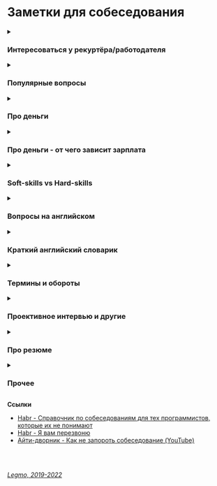 <h1>Заметки для собеседования</h1>

[//]: # (Интересоваться у рекуртёра/работодателя)
<details><summary><h3>Интересоваться у рекуртёра/работодателя</h3></summary><p>


[//]: # (В первую очередь)
<details><summary><b>В первую очередь</b></summary><p>

- Удалёнка
- Трудоустройство по ТК — не ИП, не самозанятость
- Часовой пояс — возможность работать до 14:00 по Москве. Крайний вариант 16:00
- Работа из-за рубежа — хотя бы на срок до 3 мес (чтоб оставаться «налоговым резидентом»)
- Оплата
  - Вилка зарплат
  - Премии, бонусы... Ежемесячно/ежегодно, размер, от чего зависит, кто принимает решение. Сильно не рассчитывать.
  - Переработка
  - Бенч - оплата в ожидании нового проекта.
-
- ДМС (добровольное мед. страхование)
  - Есть?
  - Расширенное?
  - Стоматология?
  - Что ещё входит? Близкие родственники и т.д.
- Windows?
- Технику выдают? Могу работать на своей?
- Оплата IDE? PhpStorm?
- Испытательный срок
- Плюшки
  - налоговые вычеты
    - компенсация фитнеса - 10 тыс. рублей в месяц. Возврату подлежат 13% - 1 300 р.
    - благотворительные пожертвования
  - доп. дни к отпуску
  - отгулы, «больничные без больничного»
  - подарки на ДР
  - ДМС для родственников
  - стипендия на покупку «железа», мебели для работы и т.д.
  - оплата обучения, в том числе в той компании какую я выберу
  - оплата фитнеса
  - оплата английского
  - it-компания с гос. аккредитацией Минцифры
    - льготная ипотека
      - сотрудник аккредитованной IT-компании
      - возраст от 22 до 44 лет включительно
      - если работаю удаленно на московскую фирму — зарплата не менее 150 000, где бы вы сами ни жили.
      - [Habr - Льготная ипотека для IT-специалистов — детальный разбор](https://habr.com/ru/post/665370/)
    - отсрочка от армии
      - сотрудник ИТ-компаний с государственной аккредитацией.
      - устроен по трудовому договору.
      - получил высшее образование из утвержденного перечня специальностей и направлений.
      - [Tinkoff - Как получить отсрочку от армии для сотрудников ИТ-компаний](https://journal.tinkoff.ru/news/it-otsrochka/)
    - IT-компания должна быть аккредитована Минцифры
      - ОКВЭД 62.01, 62.02, 62.02.1, 62.02.4, 62.03.13, 62.09, 63.11.1,
      - подтвержденный доход от IT-деятельности не менее 90%
      - численность сотрудников от 7 человек.
      - Список аккредитованных IT-компаний есть на сайте [Минцифры](https://digital.gov.ru/ru/activity/govservices/1/).

[//]: # ()

[//]: # (- Для себя)

[//]: # (    - то, в чём я компетентен)

[//]: # (      - чувствовать что я разбираюсь в теме, не халтурю)

[//]: # (      - в резюме не должно быть отмечено того, что я на самом деле не умею)

[//]: # (    - комфортные отношения в коллективе)

[//]: # (    - зарплата в валюте?)

[//]: # ()
<br></p>
</details>

[//]: # (Общие вопросы)
<details><summary><b>Общие вопросы</b></summary><p>

- Уточните пожалуйста - вы работаете в компании и внешний специалист?
- Тип компании - стартап, свой продукт, аутсорс, аутстафф...
- Размер компании (Россия/ мир)
- Офисы - вообще есть? За рубежом? В Сибири?
- В связи с чем открылась вакансия?
- Какие есть особенности у этой вакансии?

<br></p>
</details>

[//]: # (Чем предстоит заниматься)
<details><summary><b>Чем предстоит заниматься</b></summary><p>

- Какого идеального сотрудника вы ищете?<br>
  Для каких целей и задач компания ищет человека (задать прямой вопрос). После чего провести параллели с вашим
  предыдущим опытом, и рассказать, как именно вы планируете это сделать.
  ```
  - Мы ищем логиста, который бы уменьшил наши издержки на доставку комплектующих из Китая.
  - Ясно. На прошлой работе издержки были очень сильно раздуты из-за того, что руководство 
  по привычке работало с транспортными компаниями, у которых тарифы не менялись много лет, 
  пришлось заново просмотреть рынок, заменить некоторых перевозчиков, затраты были сокращены 
  на такие-то суммы. Есть список из хороших, проверенных компаний, которые никогда не подводили. 
  ```
- Моя роль на проекте
- Планируемые результаты моей работы за 30, 60, 90 дней
- Критерии качества работы
  - какие ключевые качества хорошего сотрудника? Попросить расшифровать
  - по каким критериям вы оцениваете работу? Что такое для вас хорошо и плохо?
  ```
    Например:
      - что вы вкладываете в слово отвественность?
      - предлагать идеи – это хорошо или плохо? 
      - или сначала надо навести порядок в работе? 
      - или бог с ним с порядком, главное – чтобы не беспокоили менеджера, и при этом росла прибыльность проекта?
      - если я вижу что на проекте что-то не так:
        - сразу хвататься исправлять?
        - инициировать обсуждение? с кем?
        - не беспокоить начальство вопросами и всё сделать самому?
  ```

<br></p>
</details>

[//]: # (Проект, команда)
<details><summary><b>Проект, команда</b></summary><p>

- О проекте
- Чем занимается команда
- Стэк технологий
- Вопросы о задачах, технологиях
- Поддержка/новый код
- Какая команда
- Кол-во человек на проекте (дев/тест/прочие)
- Есть ли общение на английском?
- Методология разработки - Agile? Lean (бережливая)?
- Митинги - насколько часто, в какое время, на каком языке, с видео/без

- Сколько уже сделано и сколько предстоит сделать?
- Есть ли утвержденный план работ?
- Определены ли точные роли в команде?
- Кто в команде, сколько их, давно ли они работают в команде, чем занимались?

<br></p>
</details>

[//]: # (Руководство)
<details><summary><b>Руководство</b></summary><p>

- Кто руководит, какой у него стаж руководства, есть ли успешные завершенные проекты? А у команды?
- Кому вы непосредственно будете подчиняться и какие границы у этого подчинения?
- Каковы корпоративные правила в этом месте?

<br></p>
</details>

[//]: # (Режим работы)
<details><summary><b>Режим работы</b></summary><p>

- Удалёнка?
- Работа из-за рубежа
- Часовые пояса
- Время работы
- Насколько свободный график?
- Непрерывное присутствие в чате в течении рабочего дня?
- Можно ли часть дня работать по своему времени (оставляя "окно" для общения с командой)
- Отпуск / отгулы / больничные - сколько раз в год, как долго, насколько заранее, оплачиваемый/нет
- Гос. праздники - есть ли? Национальные? Оплачивают?
- Переработки (вечер, выходные) - есть ли, как часто, оплачивают ли, если да - по какой схеме

<br></p>
</details>

[//]: # (Возможности развития)
<details><summary><b>Возможности развития</b></summary><p>

- Возможности развития и обучения?
- Оплачивает ли она курсы/сертификаты? Хекслет, HTML-academy...
- Ментор
- Код-ревью
- Заинтересована ли компания в вашем обучении?
- Оплачивает ли она курсы/сертификаты?

<br></p>
</details>

[//]: # (Деньги)
<details><summary><b>Деньги</b></summary><p>

- Обязательно говорить «я рассматриваю вилку от X до Y», а не «ровно X». Можно будет поторговаться после получения «job
  offer» + при подготовке offer точно не дадут меньше X, но может что-то прибавят

- Оплата почасовая или фиксированная?
- Если почасовка
  - Гарантируют ли загрузку?
  - Провалы в неделю-две между проектами?
  - Полдня нет работы, а к вечеру упала и надо отработать 8 часов
- Уровень зарплаты (до вычета налогов)
- Зарплата «белая»?
- Это з/п с учетом премий и бонусов или только окладная часть (та, которая будет прописана в договоре и будет выплачена
  при любых условиях посещения работы)
- Есть ли гарантии оплаты сверхурочных?
- Метод оплаты - перевод на карту? Конкретный банк?
- ИП необходимо?
- Самозанятость?

- На каких условиях стоит ожидать роста зарплаты?
- Как часто и на каком основании пересмотр ставки и позиции в компании.
- Индексация заработной платы, ее частота и размеры

<br></p>
</details>

[//]: # (Испытательный срок)
<details><summary><b>Испытательный срок</b></summary><p>

- Испытательный срок?
- Зарплата на испытательном сроке?
- Условия прохождения?
- Сколько человек обычно отсеивается?

<br></p>
</details>

[//]: # (Условия договора)
<details><summary><b>Условия договора</b></summary><p>

- Трудовой договор?
- Право расторжения договора
- NDA
- Соц. пакет

<br></p>
</details>

[//]: # (Карьерный рост)
<details><summary><b>Карьерный рост</b></summary><p>

- Есть ли перспективы для карьерного роста?
- Схема карьерного роста?
- Как часто и на каком основании пересмотр ставки и позиции в компании.

<br></p>
</details>

[//]: # (Медицинское страхование)
<details><summary><b>Медицинское страхование</b></summary><p>

- объемы
- стоматология?
- что включает - изучить программу страхования
- что рассматривается, как страховой случай, а что не рассматривается

От обязательного медицинского страхования корпоративный ДМС отличается тем, что работодатель сам выбирает, какие услуги
будут включены в обслуживание. Поэтому в программу ДМС могут входить разные виды медицинской помощи: от обычных
консультаций в поликлиниках до госпитализации. Например, бывают полные программы страхования со множеством опций, а
бывают базовые, в которые входит тот же перечень услуг, что и по обычному ОМС.

Для сотрудника вся система работает так: есть список медицинских услуг, которые можно получить по полису, когда к этому
есть показания. Они перечислены в программе страхования. Если вы обращаетесь за такими медицинскими услугами, то ничего
не платите: все расходы несет страховая компания, а ей за вашу страховку заплатил работодатель.

В ДМС часто входят частные и ведомственные клиники, а в них выше уровень сервиса. Кроме того, клиника и врач
заинтересованы, чтобы пациент получил нужные медицинские услуги. Это значит, что не будет проблем с получением
каких-либо процедур или направлений.

- [Tinkoff - Как грамотно пользоваться корпоративным ДМС](https://journal.tinkoff.ru/dms-korporat/)

<br></p>
</details>

[//]: # (Служба безопасности)
<details><summary><b>Служба безопасности</b></summary><p>

- Есть ли собственная служба безопасности
- Какие требования у «безопасников» к команде, в которую меня собеседуют
- Из-за рубежа работать можно?

<br></p>
</details>

[//]: # (Инструменты)
<details><summary><b>Инструменты</b></summary><p>

- система управления проектом/баг-трекер (JIRA, Redmine, Trello...)
- мессенджер
- Git (GitHub, GiLab, BitBucket)
- Docker
- Помощь в разворачивание/настройке локальной системы
- Удалённое рабочее место / облако?

<br></p>
</details>

[//]: # (Всякое другое)
<details><summary><b>Всякое другое</b></summary><p>

- Как будет проходить техническое интервью? Будут ли задачи, какого рода? Live coding?
- Выдают ли рабочую машину
- Офис
  - оценка по 10 бальной шкале)
  - есть ли Firewall
  - время на общественном транспорте (минут/транспорт)
- Общее впечатление от компании


- Стабильные ли инвестиции в проект (не обанкротится ли фирма завтра)?
- Сколько уже сделано и сколько предстоит сделать?
- Есть ли утвержденный план работ?
- Каковы корпоративные правила в этом месте?

<br></p>
</details>

<br></p>
</details>

[//]: # (Популярные вопросы)
<details><summary><h3>Популярные вопросы</h3></summary><p>

- Почему вы ищете работу?
- Какую работу вы ищите?
- Чем занимались на прошлой работе?
- Был ли коммерческий опыт работы с данной технологией?
- Зарплата - ожидания
- Как скоро готовы выйти
- Английский
- Git
- Agile
- Есть ли опыт написания тестов?
- Есть ли опыт работы в команде с code-review и тестировщиками?
- Опыт работы со строгой типизацией
  <br></p>
  <br>

[//]: # (Почему ушли с предыдущей работы?)
<details><summary><b>Почему ушли с предыдущей работы?</b></summary><p>

Рекрутер не ждет от этого ответа слишком многого. И так ясно, что будь всё в жизни людей гладко, они бы работали на
одном и том же месте с достижения трудоспособного возраста и до самой смерти. Рекрутер будет удовлетворен любым ответом,
который не поставит его самого в неловкое положение перед руководителем, когда тот у него спросит «а чего этот чел
хочет? Почему уволился из предыдущей компании?» Любой более-менее адекватный ответ, который рекрутеру не стыдно будет
передать вышестоящему руководителю, будет приемлем.

Сформулируйте ответ так, чтобы у рекрутера не сложилось впечатление, будто у вас была возможность повлиять на
сложившуюся ситуацию, но вы не смогли её реализовать.

- Приемлемые – ситуации, в которых вы не могли повлиять на обстоятельства (например - очень большие задержки по
  зарплате, или очень низкая зарплата и полное отсутствие перспектив, или например неудобное расположение)
- Неприемлемые – ситуации, когда у вас была возможность тем или иным способом повлиять на обстоятельства, но вы не
  смогли (личный или профессиональный конфликт с руководителем или коллегой, неконкурентноспособный продукт компании в
  создании которого принимаете участие лично вы, неисполнение своих обязательств)

Как отвечать, если у вас на предыдущей работе действительно всё было не очень гладко?

- Нужно формулировать свой ответ в форме не «почему», а в форме «для чего».

<br><p>
</details>

[//]: # (Большой перерыв после последней работы - почему? Чем занимались?)
<details><summary><b>Большой перерыв после последней работы - почему? Чем занимались?</b></summary><p>

Закрыл большой проект, заработал довольно существенную сумму. Решил устроить нормальный отпуск, впервые за несколько
лет. В процессе, пришёл к выводу, что хочу сменить сферу деятельности и активно занялся самообучением

<br></p>
</details>

[//]: # (Ошибки - самые серьёзные ошибки в вашей карьере?)
<details><summary><b>Ошибки - самые серьёзные ошибки в вашей карьере?</b></summary><p>

Обычно, цель этого вопроса выяснить не уровень дна, которое вы сумели пробить в своем прошлом, а ваш локус контроля (
т.е. склонны ли вы возлагать ответственность за свои неудачи на себя, или на обстоятельства), и ваше к ним отношение.

Для успешного прохождения вопроса лучше возлагать ответственность на себя. Это представит вас как человека, способного к
управлению собственной жизнью, а не как детерминированное существо, сама судьба которого зависит исключительно от того,
как сложатся звёзды и обстоятельства

Второе: надо проговорить какие выводы вы сделали из ситуации, чему научились.

<br></p>
</details>

[//]: # (Достижения - самые серьёзные)
<details><summary><b>Достижения - самые серьёзные</b></summary><p>

Цель вопроса - узнать потолок, которого вы пока смогли достичь.

Этот потолок должен соответствовать должности, на которую вы претендуете, но не быть слишком высоким, иначе возникнет
вопрос «а что вы вообще забыли на этом собеседовании с такими достижениями?»

<br></p>
</details>

[//]: # (Стресс - насколько вы стрессоустойчивы)
<details><summary><b>Стресс - насколько вы стрессоустойчивы</b></summary><p>

Ответ: «А какие именно стрессы предполагаются на этой должности?»

Рекрутер может рассказать о злых придирчивых клиентах, большом объеме работы, неисполнительных контрагентах.

После чего можно развеять его опасения, сказав: «Да это ерунда, я с таким постоянно сталкивался, и мне всегда удавалось
найти общий язык практически с любым человеком»

<br></p>
</details>   

[//]: # (Расскажите о руководителе)
<details><summary><b>Расскажите о руководителе (коллеге/клиенте/друге/недруге...)</b></summary><p>

Стандартная проективная методика из психологии, основанная ещё на древнем изречении о том, что «праведник даже в воре
увидит праведника, а вор даже в праведнике – вора»

Иными словами, понять что за человек перед тобой проще всего по тому, как он отзывается о других.

Конечно, если вам пришлось и правда работать с откровенными мудаками, дифирамбы им петь ни к чему. Но лучше обратить
внимание именно на положительные черты, а не на том, какие они были гады, это покажет и вас самого в лучшем свете.

<br></p>
</details>

[//]: # (Качества хорошего руководителя)
<details><summary><b>Качества хорошего руководителя</b></summary><p>

Вариация предыдущего вопроса.

Вариант ответа:

- Хороший начальник обладает опытом и развитыми «soft-skills», т.е. умением строить коммуникации
-
- Терпелив
- Умеет слушать
- Не занимается «микро-менджментом»
- Обладает опытом, чтоб видеть - вот эти задачи идут нормально, не надо трогать. А вот эта горит, надо срочно что-то
  делать, за оставшиеся дни не успеваем - надо переносить сроки, передать другому человеку, изменить формулировку...
- Умеет модерировать дискуссию.<br>
  Например, чтоб вся команда не залипала на полчаса слушая одни и те же возмущения одного сотриудника. Где-то
  поддержать, где-то переключить беседу, где-то прервать и скзатьа «Это мы обудим во время личного звонка (или узким
  кругом, с теми кого это касается)

<br></p>
</details>

[//]: # (Ваши недостатки)
<details><summary><b>Ваши недостатки</b></summary><p>

Лучше говорить только о тех недостатках, которые не пересекаются с качествами, необходимыми для исполнения обязанностей.

Например – вакансия грузчика.<br>
— Какие у вас недостатки?<br>
— Вы знаете, мне кажется я не слишком интеллектуальный человек.<br>
«Отлично! Нам как раз нужны такие грузчики» — подумает рекрутер.<br><br>

Или например – вакансия программиста.<br>
— Какие у вас недостатки?<br>
— Даже не знаю. Наверное, физ. подготовка оставляет желать лучшего.<br>
— Ну, ничего, для тяжелых работ у нас грузчики есть.<br>

<br></p>

</details>

[//]: # (Почему хотите работать в нашей компании? / Что для вас важно в вашей работе? / Что вам кажется наиболее привлекательным в этой должности?)
<details><summary><b>Почему хотите работать в нашей компании? / Что для вас важно в вашей работе? / Что вам кажется наиболее привлекательным в этой должности?</b></summary><p>

Вспоминаем описание вакансии, на которую вы пришли, и пересказываем её своими словами.

Например, вакансия сисадмина. Обязанности на работном сайте:

- Развертывание, оптимизация и поддержка работоспособности инфраструктуры
- Обеспечение безопасности информационных систем и серверов.
- Подготовка предложений по модернизации оборудования, координация работ с поставщиками оборудования и технических
  решений.

Ответ:

- Ваша компания мне интересна тем, что она предлагает именно то, что я ищу. Для меня важно заниматься работой, которую я
  люблю и умею делать лучше всего – развертыванием IT инфраструктуры, обеспечением информационной безопасности,
  модернизацией оборудования.

Если получится не заржать, то считайте, вопрос пройден.

<br></p>
</details>

[//]: # (Зачем вам деньги?)
<details><summary><b>Зачем вам деньги?</b></summary><p>

Вопрос чаще задают менажерам и т.д.

На мой взгляд, хороший вариант ответа - пирамида Маслоу

- выживание (еда, одежда, жильё..)
- комфорт (вкусная еда, красивая одежда, машин, отпуск...)
- самореализация (хобби, помощь другим и т.д.)

В ответе:

1. Не зависнуть, не тупить
1. Показать более-менее внятное структурное мышление - у меня такие-то траты (кредит, дети, машина...)

<br></p>
</details>

[//]: # (Кого уважаете в профессиональной сфере?)
<details><summary><b>Кого уважаете в профессиональной сфере? (известные личности/ресурсы)</b></summary><p>

- Дмитрий Кузюбердин - it-Kamasutra
- Илья Кaнтop - learn.javascript.ru
- Максим Пацианский - книга "React.js курс для начинающих", https://vk.com/maxpfrontend
- Дмитрий Трепачёв - http://code.mu/
- Hexlet - Кирилл Мокевнин (ru.hexlet.io)
- Сергей Чикуенок - вёрстка
- телеграмм-каналы можно упомянуть

<br></p>
</details>

[//]: # (Ресурсы  по специальности и около)
<details><summary><b>Ресурсы по специальности и около</b></summary><p> 

От Алекса (программист-expert в EPAM)

- Читать что-то конкретное, я не читаю. Изредка, когда охота "покатать вату", ищу что-то
  на [Medium](https://medium.com/)
- Из фронтового, слушаю подкасты, если говорят о чем-то интересном, захожу в show-notes и смотрю ссылки или ищу.
- Из отечественных подкастов по фронту:
  - [Frontend Weekend](https://soundcloud.com/frontend-weekend)
  - [Девшахта](https://medium.com/devschacht/tagged/девшахта)
  - [Фронтенд Юность (18+)](https://soundcloud.com/frontend_u) - может показатся хулиганским,
    но уровень у ведущих хороший.
- Обязательно, хотя бы раз в неделю захожу сюда
  - [Awesome JavaScript Sorrycc GitHub](https://github.com/sorrycc/awesome-javascript) - a collection of awesome
    browser-side JavaScript libraries, resources and shiny things.
  - [Awesome JavaScript Uhub GitHub](https://github.com/uhub/awesome-javascript) - a curated list of awesome JavaScript
    frameworks, libraries and software.
  - [bestofjs.org](https://bestofjs.org/)
    <br>

От себя

- Дмитрий Кузюбердин - [IT-Kamasutra](https://www.youtube.com/c/ITKAMASUTRA)
- Илья Кaнтop - [learn.javascript.ru](https://learn.javascript.ru)
- Дмитрий Трепачёв - [code.mu](http://code.mu)
- Кирилл Мокевнин - [Hexlet](https://ru.hexlet.io/)
- Евгений Кавальчук - [WebDev](https://www.youtube.com/c/YauhenKavalchuk)

<br></p>
</details>

[//]: # (Книги по специальности и около)
<details><summary><b>Книги по специальности и около</b></summary><p>

- Программирование
  - Банда четырёх (Гамма Э, Хелм Р, Джонсон Р, Влиссидес Д) - Приемы объектно-ориентированного проектирования.
    Паттерны проектирования
  - Мартин Р - Чистый код
  - Бэнкс А, Порселло Е - React и Redux. Функциональная веб-разработка (O'Reilly)
  - Петцольд Ч - Код. Тайный язык информатики
  - Бхаргава А - Грокаем алгоритмы
  - Эрик Эванс - Предметно-ориентированное проектирование (DDD). Структуризация сложных программных систем
- Дизайн, юзабилити, проектирование интерфейсов
  - Алан Купер - Психбольница в руках пациентов
  - Дональд Норман - Дизайн привычных вещей (1988)
  - Влад Головач - Искусство мыть слона. Дизайн пользовательского интерфейса (2001 и 2010)
  - Влад Головач - Культура дизайна (2014 и 2017)
  - Джеф Раскин - Интерфейс. Новые направления в проектировании компьютерных систем (Apple)
  - Адриан Форти - Объекты желания (1986)
  - Эдвард Тафти - Представление информации
- О жизни в целом
  - Франкл В - Сказать жизни «Да!»
  - Карнеги Д - Как перестать беспокоиться и начать жить
  - Талеб Н - Антихрупкость
- "Общефилософское"
  - Буддизм
  - Философия стоицизма, Сократ, Ницше
  - Дао Дэ Дзин (Лао Цзы)

<br></p>
</details>

</details>

[//]: # (Про деньги)
<details><summary><h3>Про деньги</h3></summary><p>


Обязательно говорить **«я рассматриваю вилку от X до Y»**, а не **«ровно X»**

- можно будет поторговаться после получения «job offer»
- при подготовке offer точно не дадут меньше X, но может что-то прибавят

Вопрос зарплаты, обычно, обсуждается дважды:

1) Обсуждение с рекуртёром - на первом собеседовании. Чтоб он понял, попадаете ли вы в вилку вакансии.
2) Обсуждение с руководителем - когда вам готовы сделать offer.

**Обсуждение с рекуртёром**<br>
Формулировка для рекрутера должна быть такой:<br>
`Я рассматриваю предложения от такой-то суммы, но всё зависит от того, что мне придется делать.`

Переговоры превращаются в игру:

  ```
  - Каковы ваши зарплатные ожидания?
  - Ну, зависит от того, что мне придется делать. А вы на какую зарплату специалиста ищете?
  - Хотелось бы всё-таки от вас услышать вашу минимальную планку.
  - Понимаете, это зависит от многих моментов, но я знаю, что вилка у вас в любом случае есть, 
  поэтому не могли бы вы её всё-таки озвучить, вдруг я вам просто не подойду по ней?
  И у кого быстрее сдадут нервы, и он озвучит конкретную сумму, тот и проиграл.
  ```

Почти всегда разные компании предлагают за один и тот же функционал разные зарплаты, в зависимости от того, насколько
финансово уверенно они себя чувствуют, и конечно «традиций». Поэтому "выманивание" информации о вилке по зарплате
необходимо, чтобы не скостить самому себе будущую зарплату на существенную сумму.

Если попался непробиваемый рекрутер, непременно хочет услышать ваше предложение - назвать мин. сумму, за которую будет
комфортно работать.<br>
Минимальная сумма = не та зарплата, на которую вы будете ходить на работу со слезами на глазах<br>
А та, получая которую, вы не будете испытывать слишком больших душевных мук и терзаний.

**Точка зрения**: рекрутеру нельзя называть минимально комфортную сумму, потому что вам в 90% случаев предложат на 5-10%
меньше нее и больше нее никогда не заплатят. А надо, определив для себя комфортную зарплату, называть на 10% больше,
тогда и будет запас поторговаться.

Варианты формулировки:

```
  Средняя ЗП для специалиста моего уровня - такая-то. 
  Я считаю что я имею необходимый набор навыков и опыта чтобы рассчитывать на среднюю + 10%. 
  Но в целом я готов обсудить размер ЗП и перспективы после того как узнаю спектр задач 
  и требования.
```

```
  На пердыдущей/актуальной работе я получал Х.
  Поэтому сейчас рассматриваю варианты от Х.
  Или: с тех пор я осовил то-то и рассматриваб вариты от Х+n
  Или: меня эта зарпалат не устраивает, т.к. я знаю что специалисты моего уровня в других фирмах получают больше. Поэтому сейчас я рассматриваю предложения с зарпалтой от Y 
```

**Если рекуртёр не говорит про зарпалту**<br>
Можно спросить самому, хотя бы про нижнюю планку зарплаты. <br>
В середине или конце беседы (когда все ключевые моменты обсудили)<br>
Но, вообще - лучше так не делать, подождите пока вам сделают offer (см. ниже)

**Обсуждение с руководителем**<br>
Можно немного поднять свои зарплатные ожидания (относительно общения с рекуртёром)<br>
Сработает это только в том случае, если вы действительно нашли общий язык, и сумели убедить его что вы подходите под те
задачи, которые он вас нанимает, поэтому делать это нужно только в конце беседы.<br>
Беседу лучше выстраивать таким образом – после ответа на его вводные вопросы лучше задать прямой вопрос о том, для каких
целей и задач компания ищет человека, после чего провести параллели с вашим предыдущим опытом, и рассказать, как именно
вы планируете это сделать.

  ```
  Итак, вы почувствовали, что разговор задался, и вы решили озвучить большую сумму, 
  чем ту, что озвучили рекрутеру.
  
  На это руководитель может ответить:
    - Но Марии вы говорили что готовы выйти на другую зарплату.
    
  Приемлемым ответом будет такой:
    - Нет, Марии я говорил, что всё будет зависеть от функционала. Те задачи которые вы озвучили, 
    стоят столько. Я готов гарантировать их исполнение на 100% , но хотелось бы получать вот такую сумму.
   
  Если ваши требования вменяемы, и вы действительно убедили его что способны сделать все, что обещаете,
   скорее всего предложение будет сделано. 
  ```

**Про вопросы о зарпалате на начальном этапе переговоров**<br>
Главный принцип: пока не получил официального предложения о работе – не говори про зарплату. Особенно если не
спрашивают.

По возможности, уходите от вопросов о зарплате, пока не получите предложение о работе от своего будущего руководителя. В
его интересах, чтобы вы были мотивированы и готовы работать на данной должности как можно дольше. Никого не устраивает
текучка кадров, это как минимум экономически не выгодно. (Мы не берем примеры организаций, которые строят свою экономику
на обмане сотрудников, когда вам обещают много, вы верите, но только после испытательного срока, уподобляетесь Папе
Карло, а вам сообщают через три месяца, что испытательный срок вы не прошли и вас увольняют, чтобы найти следующего
доверчивого гражданина.)

**Точка зрения**: для работодателя вопрос про деньги от кандидата на старте отношений – это демонстрация того, что
человек не будет лоялен компании и если кто-то другой предложит на 100 у.е. больше, он тут же покинет данную
организацию.

Если просят заполнить анкету, в которой стоит графа «Укажите желаемый размер заработной платы», смело пишите:
«обсуждается».

Если не требуют указать точную цифру – пишите интервал (добавьте 10% к последней, добавьте 20%, чтобы достичь
приемлемого результата и была возможность для торга).

**У кадровиков есть простая схема понять, сколько вы стоите**<br>
Обычно спрашивают: «Назовите минимальную сумму, ниже которой вы работать не будете?» Допустим вы называете цифру в 1000
у.е., кадровик, что-то черкает в анкете и задает вопрос повторно: «А если зарплата будет 950 у.е. – вы согласитесь?» Вы
начинаете лихорадочно думать, а устроит или не устроит вас такая цифра, если вы заложили 20% для торгов, то вы легко
«отдадите» — эти 50 у.е. и согласитесь. Но кадровик не унимается: «А если это будет 900 у.е.?» Так пошагово определяют
вашу нижнюю границу торгов по зарплате.

**Как понять, что ваши требования вменяемы?**<br>
Очень просто, также, как и при любом ценовом анализе, когда вы ходите по магазинам, методом исследования предложения.

Некоторые работные сайты предлагают бесплатный пробный доступ к своей базе, или доступ по минимальной цене, например на
один день. Полистайте резюме кандидатов вашей профессии, посмотрите на их образование, опыт работы, навыки. Посмотрите
их зарплатные ожидания.

Если зарплатные ожидания не опубликованы в резюме, можно и позвонить, представившись какой-нибудь компанией, и
поинтересоваться, каковы зарплатные ожидания ваших прямых конкурентов на рынке труда.

Также можно позвонить в кадровые агентства, тоже представившись какой-нибудь компанией, и поинтересоваться, во сколько
вам встанет вот такой кандидат (описываете свой опыт, и узнаете, сколько сейчас стоят на рынке такие люди) .

**Грамотные формулировки для ответов о желаемой зарплате**<br>

- Мне бы хотелось обсудить данный вопрос позже, когда вы точно поймете, что я подхожу на данную должность.
- Я верю вашей компании, что она берет на работу только высокопрофессиональных специалистов, обеспечивая им достойную
  зарплату.
- Предполагаю, что оклады в вашей компании уже утверждены для всех должностей, готов их принять, если вы их озвучите
  т.д.

**Грамотные формулировки для ответов на конкретные предложения по зарплате**<br>

- Вам сделали **отличное предложение**
  ```
    Я внимательно ознакомился с вашим предложением. Должен признать, что оно достаточно конкурентоспособно.
   Однако предложенный вами размер месячной заработной платы на 10% ниже, чем я зарабатываю в настоящее 
    время. Хотя бонусы помогут улучшить ситуацию, все-таки я предложил бы пересмотреть размеры базовой 
    зарплаты. Есть ли возможность изменения размера предложенной зарплаты?
  ```
- Вам сделали **хорошее предложение**
  ```
    Определенно, мои ожидания почти оправдываются. Однако я надеялся на несколько большую сумму 
    в пределах от… до… Насколько велики наши возможности для дальнейшего обсуждения зарплаты?
  ```
- Вам сделали предложение с **низкой зарплатой**
  ```
    Вы мне действительно нравитесь, и работа кажется подходящей. 
    Успехи управления и организационной стратегии также выглядят весомыми. 
    Единственное, о чем нам нужно поговорить, и единственное, что меня удерживает, – это первоначальное
    предложение о компенсационном пакете. Откровенно говоря, зарплата меньше, чем я ожидал. 
    Я действительно заинтересован в этой должности, и, по моим сведениям, $X — это приблизительный
    уровень зарплаты. В других компаниях, с которыми я веду переговоры, предлагается примерно столько.
    Вы можете что-нибудь предпринять в этом направлении?
  ```

**Про повышение зарплаты**<br>

- **Правильная постановка вопроса**со стороны сотрудника<br>

```
  Что я могу делать на этом месте, чтобы в перспективе X месяцев/лет зарабатывать Y денег (стать менеджером и пр.)?
```

- **Амбициозная постановка вопроса**<br>

```
  Какой подвиг мне нужно совершить, чтобы стать менеджером в этом году? 
  (получить премию в стопятьсот мильёнов?)
```

- Если вы уже получили офер в другую компанию, то постановка вопроса не меняется:<br>

```
  Каюсь, грешен – сходил на собеседование. 
  Когда сходил, уже не каюсь. :) 
  Вот что предлагают. 
  Можно ли у нас делать что-то, чтобы зарабатывать сравнимые деньги?
```

- Не говоришь — значит доволен:<br>

```
  - За мои 10 лет, зарплату ни разу не повысили. Приходилось увольняться и на новом месте 
  уже повышаться по з/п.
  - Повышения бывают. Но, только если ты не сидишь как сыч и не бубнишь себе под нос что пора з/п
  повышать. А вот если ты ноешь как последняя скотина, то начальник знает что тебе денег мало 
  и можешь неилюзорно свалить в любой момент - тут уже повышают.
  Факт: молчишь = доволен.
```

**Про снижение з/п в процессе переговоров**<br>
Я считаю, что проще не прогибаться, просто сказав - "вы спрашивали на какую минимальную сумму я согласен, я её озвучил,
на меньшее, к сожалению, согласиться не могу"

А когда ты сказал что "это мой минимум", а потом согласился ещё на меньшее, то может показаться, что ты себя не ценишь,
или что никому не нужен.

**Как вы относитесь к задержкам по зарплате?**<br>
Понятно, что такой вопрос может означать только одно – задержки по зарплате в данной компании имеют не случайный, а
систематический характер. Кто-то может подумать «ну, если зарплата хорошая, то почему бы и нет? Можно и подождать»

Можно то можно, но придя в компанию, в которой стабильные задержки зарплаты например в месяц, фактически первый месяц вы
будете работать бесплатно.

А получать зарплату только со второго месяца. Когда-нибудь, через год или два, а может позже, когда вы будете менять
работу, с вами возможно и рассчитаются за тот первый бесплатный месяц. А может и нет.

**Постоянно мониторьте, сколько стоят специалисты вашего уровня на рынке труда**<br>
Даже если вас все устраивает на вашем рабочем месте, походите по собеседованиям.
Как минимум, вы будете в курсе, какие требования предъявляются рынком к вашей должности, что предлагается взамен.

**При получении предложения с указанием зарплаты, возьмите паузу**<br>
Не надолго, на один день.<br>
Помните, профессионалы стоят дорого, потому что они не суетятся и знают себе цену.

**Профессионалы не торгуются**<br>
Им это просто не надо - не они стоят в очереди за работой, а организации уговаривают их.<br>
Покажите, что вы профессионал.<br>
Но не затягивайте свое решение больше чем на один день - профессионалы думают быстро.

**Изучите внимательно компенсационный пакет, который вам предлагает работодатель**

**Про повышение зарплаты при получении offer**
[Habr - Наконец-то оффер: разбираем на практике, как договориться на выгодные условия](https://habr.com/ru/company/getmatch/blog/683108/)

**Ссылки**

- [Джин - статистика зарплат](https://djinni.co/salaries/?job=JavaScript&year=6m)
- [Мой круг - Зарплаты в ИТ](https://moikrug.ru/salaries)
- [Мой круг - обзор зарплат](https://habr.com/ru/company/moikrug/blog/439152/)

<br></p>
</details>

[//]: # (Про деньги - от чего зависит зарплата)
<details><summary><h3>Про деньги - от чего зависит зарплата</h3></summary><p>
  Пример ответа на вопрос: укажите "вилку" вашей зарплаты? Это далеко не все факторы, но общий ход мыслей, я думаю, понятен.


Вилка зарплаты примерно от X до X*2 тысяч рублей/долларов/евро.<br>
Попробую в нескольких словах объяснить, почему такой большой разброс.

Прямое влияние на рейт будут оказывать следующие факторы:

1) <b>Это оплата до/после всех вычетов?</b><br>
   При работе через ИП я отдаю до 10% в виде налогов, комиссий и сборов. Эта сумма напрямую влияет на размер зарплаты.

2) <b>График и время работы.</b><br>
   Если график очень жёсткий, а время работы команды плотно привязано к Москве/Европе - это повод поднять рейт, т.к.
   часть времени мне придётся работать по вечерам. В этом нет ничего страшного, у меня большой опыт работы в таком
   режиме. Но, это повод получить некоторую компенсацию за неудобное рабочее время.

3) <b>Насколько моя квалификация соответствует задачам?</b><br>
   Если основная часть работы подразумевает вёрстку и работу с шаблонами - это повод несколько поднять рейт.
   В этой сфере я работаю уже давно, обладаю существенным опытом и могу в любой момент устроиться на хорошую зарплату в
   крупный проект.<br>
   Я могу гарантировать высокое качество и поэтому ожидаю соответствующей оплаты.<br>  
   Если существенная часть работы подразумевает программирование - это повод несколько снизить рейт.<br>
   В этой сфере я активно расту и развиваюсь, некоторые аспекты я только изучаю, и сама возможность расти на реальных
   задачах - существенный бонус.

4) <b>Насколько мне интересны задачи?</b><br>
   Я уже много лет занимаюсь вёрсткой, и многие задачи решаю почти автоматически. Зачастую, мне не приходится как-то
   напрягаться, чтоб заверстать тот или иной макет. Такую работу я оцениваю выше. Своего рода "налог на скуку" :)

5) <b>Возможности обучения и профессионального роста.</b><br>
   Наоборот, задачи по программированию для меня интересны и важны. Если у меня будет возможность существенную часть
   времени работать со скриптами, изучать различные подходы, советоваться с коллегами и в целом расти - это повод
   снизать рейт. Для меня очень важен профессиональный рост и развитие, и ради этой возможности я готов пойти на уступки
   в плане зарплаты.

6) <b>Уровень психологической напряженности.</b><br>
   Если работа подразумевает существенную психологическую нагрузку - это повод поднять финансовую планку.
   Речь про такие вещи как: короткие дедлайны, штрафы, работа над несколькими важными задачами одновременно, частое
   переключение между задачами, разрешение конфликтных ситуаций и т.д.<br>

Предлагаю обсудить вопрос зарплаты более подробно после технического собеседования, когда станет ясно - насколько мои
навыки подходят для данной вакансии, и насколько мне интересна эта вакансия.

<br></p>
</details>

[//]: # (Soft-skills vs Hard-skills)
<details><summary><h3>Soft-skills vs Hard-skills</h3></summary><p>

`Soft-skills` — навыки, которые помогают решать жизненные задачи и работать с другими людьми.<br>
Коммуникация, критическое мышление, управление проектами, наставничество... Умение общаться с коллегами, участвовать в
дискуссии, модерировать дискуссию, проводить code-review (т.е. давать обратную связь по ошибкам) и т.д.

`Hard-skills` — узкие профессиональные навыки, которые нужны для решения конкретных задач в повседневной работе.

**Ссылки**

- [Что такое soft skills и как их развивать. Полный гид](https://trends.rbc.ru/trends/education/5e90743f9a7947ca3bbb6523#p1)

<br></p>
</details>

[//]: # (Вопросы на английском)
<details><summary><h3>Вопросы на английском</h3></summary><p>

- рассказ о себе
- образование
- какую работу ищете
- почем нравится/не нравится профессия/язык/среда (web-разработка, Drupal, React...)
- почем нравится/не нравится удалённая работа

<br></p>
</details>

[//]: # (Краткий английский словарик)
<details><summary><h3>Краткий английский словарик</h3></summary><p>

- Я делал работу - I did the work
- Я хочу сделать - I want to do
- Я хотел бы - I would like to
- Я хотел бы - I wanted
- Я имел - I had
- Я буду иметь - I'll have
- Мне нравится - I like
- Мне не нравится - I do not like

- Переписка - correspondence
- Общение - communication
- Митинг - meeting (невероятно!)
- Спокойно - calmly
- Срочно - urgently
- Опыт - experience
- Такие как - such as
- Много - A lot of
- Не много - A little of
- Старый код - Legacy code
- Проблемы, вызовы - Challenges

- Изучать - To study
- Сжатые сроки выполнения - Short deadlines
- Высоконагруженные проекты - Highload projects
- В течении моей работы, я... - During my work, I...
- Мои задачи включали - My tasks included
- Делать что-то полезное - Do something useful
- Развиваться в этом направлении - Develop in this direction
- Большая международная команда - A large international team

<br></p>
</details>

[//]: # (Термины и обороты)
<details><summary><h3>Термины и обороты</h3></summary><p>

**Термины**
- CV - резюме или сопроводительной письмо (cover letter)
- rate, pay rate - зарплата, ставка зарплаты
- pay — оплата, выплата, заработная плата
- salary — зарплата Фиксированная, обычно ежемесячная оплата работы сотрудника.
- gross salary - зарплата до налоговых вычетов
- net salary - зарплата на руки
- offer, job offer - предложение работодателя с конкретными условиями (зарплата и т.д.)
- рекуртёр, hr, head hunter - специалист по поиску персонала
- NDA - договор о неразглашении
- soft skills - обычно набор личностных качеств, которые помогают эффективно взаимодействовать с людьми. Соответствие
  корпоративной культуре и т.д.
- hard skills - все навыки, которые связаны с непосредственной профессиональной деятельностью человека и доступны для
  наглядной демонстрации.
- must have - обязательно
- outsourcing - компания Х нанимает компанию Y разработать что-то. Я устраиваюсь в компанию Y, и нам дали заказ. Когда
  компания заказывает у другой сайт - это аутсорсинг.
- outstuff - я работаю в команде компании X, но формально мой работодатель - компания Y. Когда компания берёт «в аренду»
  технического специалиста — это аутстафф.
- overtime — сверхурочные
- слот для собеседования — время когда можно пройти собеседование
- Бенч - проект, других занятий больше нет, но он продолжает ходить на работу и получать зарплату в ожидании нового
  проекта.

**Обороты**

- избегать формулировки `ищу работу`. Я хороший специалист, у меня всё отлично, я не нахожусь в зависимом состоянии «ах
  где-бы мне найти работу». Я `рассматриваю предложения`, `изучаю вакансии` и т.д.
- своевременная индексация рейта

  **Ссылки**

- https://skyeng.ru/articles/pay-salary-wages

<br></p>
</details>

[//]: # (Проективное интервью и другие)
<details><summary><h3>Проективное интервью и другие</h3></summary><p>

Чтобы лучше понять тип личности кандидата и присущие ему модели поведения, работодатели задают проективные вопросы:
просят кандидата высказать мнение о людях и ситуациях, с которыми он никак не связан. Кандидату не нужно говорить о
себе, поэтому он начинает действовать свободнее. Но так как человек судит о событиях и других людях с точки зрения
своего опыта, интервьюер делает из его рассказа полезные выводы.

Проективные вопросы звучат так:

- «Зачем люди делают карьеру?» Работодатель пытается узнать о мотивах кандидата, понять, почему ему важен или не важен
  карьерный рост.
- «Опишите типичные причины конфликтов в коллективе». Из ответа на этот вопрос можно узнать о негативном опыте
  кандидата, его представлениях о комфортном и некомфортном для него коллективе.
- «Какой клиент может стать проблемным для компании?» Это тоже вопрос о негативном опыте, о конфликтах, которые могут
  повториться у сотрудника в будущем.
- «Почему одни люди добиваются в жизни успеха, а другие терпят неудачи?» Ответ на вопрос расскажет о том, как кандидат
  представляет себе успех: в чем его причины, как его повторить.

  Вы можете вернуть интервьюера из гипотетических ситуаций в реальность: «Не могу говорить за всех людей, но лично мне
  кажется…»

**Ссылки**

- [hh.ru- Различные типы интервью](https://irkutsk.hh.ru/article/301547)

<br></p>
</details>

[//]: # (Про резюме)
<details><summary><h3>Про резюме</h3></summary><p>

Составление резюме - очень большая тема.<br>
Пока буду набрасывать некоторые статьи без особого отбора. Будет время - запишу основные тезисы.

**Ссылки**

- [33 лайфхака для резюме, которые удвоят твою заработную плату ](https://lifehacker.ru/2015/04/07/33-lajfhaka-dlya-rezyume/)
- [habr - 12 шагов по поиску удаленной работы](https://habr.com/ru/post/461629/)
  - [Overqualified и специфика резюме в Канаде](https://t.me/maricanada/275)
  - [habr - oDesk (Upwork). Мой опыт за полтора года](https://habr.com/ru/post/234551/)
  - [Мой опыт работы на odesk.com](https://juan.livejournal.com/354420.html)
  - [Фриланс на Upwork 2019 ](https://book.jff.name/front-matter/about-upwork-book/)
- [habr - Резюме программистов. Часть 1 (плохие)](https://habr.com/ru/post/184332/)
- [habr - Резюме программистов. Часть 2 (хорошие)](https://habr.com/ru/post/184372/)
- [habr - Как написать хорошее резюме для удаленной работы в зарубежной компании](https://habr.com/ru/company/talentboard/blog/296740/)
- [hh.ru - О себе: как заполнить самый странный раздел в резюме](https://irkutsk.hh.ru/article/302530)
- [habr - 38 пунктов, которые вы обязаны исключить из вашего резюме прямо сейчас](https://habr.com/ru/company/icanchoose/blog/290668/)
- [Как сделать так, чтобы получать больше предложений по работе](https://pikabu.ru/story/kak_sdelat_tak_chtobyi_poluchat_bolshe_predlozheniy_po_rabote_6332920)
- [hh.ru - Стойка на руках и губы уточкой: как выбрать фото для резюме](https://irkutsk.hh.ru/article/23994)
- [hh.ru - 30 слов и выражений, которые помогут составить хорошее резюме](https://irkutsk.hh.ru/article/302406)
- [Пример эволюции резюме UX-дизайнера за 7 лет (Airbnb)](https://raw.githubusercontent.com/Legmo/notes/master/Pages/7-years-resume.jpg)

<br></p>
</details>

[//]: # (Прочее)
<details><summary><h3>Прочее</h3></summary><p>

- Не знаешь - так и скажи. Не придумывай
- Но, полезно думать вслух (если немного соображаешь в теме)
    - я не знаю точно решения, но насколько мне известно браузер работает так-то и так-то, компилятор так-то и поэтому
      наверное будет примерно вот так... Показать что ты вообще что-то соображаешь и приплести известные тебе материалы
      из смежных областей.
- Не отзываться негативно от прошлых коллегах/компаниях - максимально сдержанно и корректно
- Не выдавать конфиденциальную информацию - NDA и всё такое
- Если лезут не в своё дело (например: "Почему вы не женаты?")
    - «Я думаю, этот вопрос не имеет отношения к моим профессиональным качествам, поэтому если вы позволите, я бы не стал на него отвечать». 
- Отлично, я думаю, что это выглядит хорошо, но что бы вы в нем оптимизировали?
  - Подготовив решение - подумайте о возможных граничных случаях, проблемах масштабирования и слабых сторонах. Всегда будьте на шаг впереди. 
  - Если вы используете рекурсивный подход, что может произойти, если у вас будет огромный фрагмент информации? 
  - Если вы используете алгоритм хеширования, как вы справитесь с коллизиями? 
  - Насколько вероятно, что это произойдет, и каков наихудший сценарий?
- Хороший пример "как разойтись, чтоб проект не просел" 
  - Расставание с человеком – тоже может быть устойчивым решением, если люди договорятся разойтись так, чтобы проект не просел. 
  - У вас бывало когда-нибудь такое, что уже уволившись, вы все равно ходили на предыдущую работу помогать? Или консультировали оставшихся ребят удаленно? Почему вы это делали? Скорее всего, потому что разошлись правильно и корректно.
  - Проблема менеджера не в том, что люди смертны, а в том, что они внезапно смертны. Если бы увольнения, мотивацию, де-мотивацию людей можно было бы предсказать и заложить в план — было бы гораздо проще жить! Поэтому если уход человека не ведет к неустойчивости проекта (человек передает дела, помогает и т.д.) — это не всегда плохо.
- Ожидания менеджера – у него в голове. 
  - Периодически в ответ на вопрос «Чего вы хотели бы, чтобы изменилось в результате тренинга» получаем от заказчиков ответы: «Хотим, чтобы люди стали более ответственными». Отличный ответ, из которого нельзя сделать вообще никаких выводов, пока не задашь уточняющий вопрос: «А как вы поймете, что они стали более ответственными?» И дальше главное слушать и успевать записывать. 
  - Потому что понимание ответственности у каждого свое. Для кого-то это когда человек не проходит мимо проблем, а начинает немедленно их решать. Для кого-то – когда он инициирует обсуждение проблем с заказчиком. Для кого-то когда он вообще не беспокоит руководство вопросами, а делает все сам. Пока не поймешь, что человек хочет, все, что ты делаешь – попытки угадать, что у заказчика в голове.
- Держитесь с достоинством. 
  - Помните о своих сильных сторонах, профессиональных, личностных. Заранее подготовьте яркие, красивые примеры из своего рабочего опыта. Помните, вас берут в организацию, чтобы вы принесли ей пользу, так расскажите, какую выгоду получила ваша предыдущая компания от вашей деятельности, как вы помогли спасти ее от кризиса, как вы вывели ее в лидеры и т.д. 
  - Не бойтесь несколько преувеличить свои заслуги. Помните, вы на рынке труда, здесь важно себя правильно преподать. 
  - А причину ухода объясните своим желанием развиваться, что вы выросли из рамок должности, отдела, компании, вам требуются новые горизонты.
- По тому, как вы отстаиваете свои интересы, ваш руководитель будет предполагать, что вы так же будете отстаивать интересы его подразделения.

***
Важно**"как ты себя объясняешь"**- насколько ты понятен рекуртёру, может ли он легко положить в нужную "коробочку"
своего сознания?<br>
Поначалу хорошо себя немного "упростить", быть понятным. Соответствовать ярлычкам.<br>
Потом, в процессе работы, можешь проявить что ты сложный, интересный и разнообразный.

Неправильно:
```
    Я 20 лет занимаюсь веб-разработкой, но до сих пор не освоил ничего кроме вёрстки. 
    Зато я был арт-директором в типографии и отлично играю на гитаре. 
    А сейчас думаю - толи пойти junior-разработчиком, толи устроиться поваром..."
```

Правильно:
```
    Я несколько лет занимался дизайном. Последние три года увлёкся веб-разработкой, плотно работал верстальщиком. 
    Освоил эту сферу на уровне "эксперт". 
    Сейчас развиваюсь как JS-программист, ищу позицию junior, чтоб быстро вырасти на реальных задачах"
```

<br>

***
Полезно завести отдельный аккаунт на **GitHub** с примерами кода. Подходящими для данной вакансии. Для вёрстки один, для
программирования - другой.<br>

***
Очень полезно для резюме иметь утверждённые правки в крупных/известных **OpenSource проектах** по своей тематике. Тем
самым ты перекладываешь работу по оценке твоего уровня на плечи сообщества - если сообщество приняло твои правки, значит
ты молодец, и можно особо тебя не проверять.<br>

***
Нет, это вы позволяете им так поступать. Кто вам запрещает задавать вопросы? Расспрашивайте работодателя, уточняйте все детали, записывайте наконец в блокнот! 

Неужели так трудно скачать из PlayMarket или AppStore диктофон?! 

Работодатель прекрасно понимает все свои риски, поэтому на собеседованиях докапывается до самых бессмысленных деталей. Так чего вы то вдруг засмущались? Докапывайтесь до него!

- Что за проект? 
- Какая точная зарплата? 
- Белая ли зарплата? 
- На каких условиях стоит ожидать роста зарплаты? 
- Есть ли перспективы для роста карьерного? 
- Стабильные ли инвестиции в проект (не обанкротится ли фирма завтра)? 
- Сколько уже сделано и сколько предстоит сделать? 
- Есть ли утвержденный план работ? 
- Определены ли точные роли в команде? 
- Кто руководит, какой у него стаж руководства, есть ли успешные завершенные проекты? А у команды? 
- Кто в команде, сколько их, давно ли они работают в команде, чем занимались? 
- Кому вы непосредственно будете подчиняться и какие границы у этого подчинения? 
- Каковы корпоративные правила в этом месте?
- Есть ли гарантии оплаты сверхурочных?
- Заинтересована ли компания в вашем обучении?
- Оплачивает ли она курсы/сертификаты?

И т.д. думаю вы уловили мысль.

В конце-концов, это вам в этом месте и над этим проектом работать (не)определенное время.
Ну так выясните на берегу во что вы собираетесь ввязаться, чтобы потом не скулить на хабре, не приходя в сознание, о том
как вам скучно и что все плохо!

**Зачем диктофон?**
Записать собеседование (если разрешат, бывает до собеса подписываешь соглашение о коммерческой тайне и неразглашении),
чтобы самому потом в спокойной обстановке еще раз прослушать все, если не получается запомнить. Некоторые вещи не сразу
принимаются во внимание, даже если они сказаны прямым текстом.

<br>

***

И помните — вы тоже оцениваете работодателя. Задавайте вопросы, важные для вас. Не только про зарплату и график работы,
а побольше спрашивайте про сам функционал, про то, как и что в компании устроено, какие есть особенности, в связи с чем
открылась вакансия. Почему-то многие думают, что это может отпугнуть. Наоборот: рекрутеры и руководители, которые
проводят интервью, часто сетуют, что кандидаты мало о чем не спрашивают и на всё кивают. На самом деле ваши вопросы
показывают вашу заинтересованность и серьезный подход к выбору работы — а это уже само по себе преимущество.<br>

***
Очередной случай, когда разработчик был в плохом настроении, ответил рекрутеру крупной компании ненормативно пару лет
назад, теперь хочет попасть в эту компанию, а в базе у фирмы стоит условная "черная метка".

У крупных корпораций сейчас базы кандидатов "сквозные". Т.е., например, в компании, где тысячи сотрудников по всем миру,
может быть единая база соискателей, которая хранит ВСЮ историю работы с данным кандидатом, от студенческой скамьи до
зрелого возраста. И одно некорректное письмо или разговор может сильно осложнить возможность в такую компанию попасть.

Конечно, эти вещи возвратны, но если конкуренция среди соискателей высока, то "меченым" отдается меньшее предпочтение.
Поэтому если очередная неопытная девочка-рекрутер из условного Почта.ру предложила Вам Java вместо JavaScript, не нужно
отвечать грубо, можно выслать в ответ смайлик или промолчать. Все мы когда-то были Junior-ами :)<br>

</p>
</details>

**Ссылки**
  - [Habr - Справочник по собеседованиям для тех программистов, которые их не понимают](https://habr.com/ru/post/485532/)
  - [Habr - Я вам перезвоню](https://habr.com/ru/post/468923/)
  - [Айти-дворник - Как не запороть собеседование (YouTube)](https://youtu.be/5D0xD-YG64k)

<br> 
<br> 

*[Legmo, 2019-2022](https://github.com/Legmo/notes/)*
